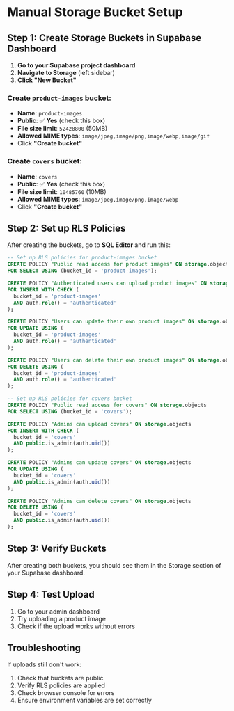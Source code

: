 # Manual Storage Bucket Setup

## Step 1: Create Storage Buckets in Supabase Dashboard

1. **Go to your Supabase project dashboard**
2. **Navigate to Storage** (left sidebar)
3. **Click "New Bucket"**

### Create `product-images` bucket:
- **Name**: `product-images`
- **Public**: ✅ **Yes** (check this box)
- **File size limit**: `52428800` (50MB)
- **Allowed MIME types**: `image/jpeg,image/png,image/webp,image/gif`
- Click **"Create bucket"**

### Create `covers` bucket:
- **Name**: `covers`
- **Public**: ✅ **Yes** (check this box)
- **File size limit**: `10485760` (10MB)
- **Allowed MIME types**: `image/jpeg,image/png,image/webp`
- Click **"Create bucket"**

## Step 2: Set up RLS Policies

After creating the buckets, go to **SQL Editor** and run this:

```sql
-- Set up RLS policies for product-images bucket
CREATE POLICY "Public read access for product images" ON storage.objects
FOR SELECT USING (bucket_id = 'product-images');

CREATE POLICY "Authenticated users can upload product images" ON storage.objects
FOR INSERT WITH CHECK (
  bucket_id = 'product-images' 
  AND auth.role() = 'authenticated'
);

CREATE POLICY "Users can update their own product images" ON storage.objects
FOR UPDATE USING (
  bucket_id = 'product-images' 
  AND auth.role() = 'authenticated'
);

CREATE POLICY "Users can delete their own product images" ON storage.objects
FOR DELETE USING (
  bucket_id = 'product-images' 
  AND auth.role() = 'authenticated'
);

-- Set up RLS policies for covers bucket
CREATE POLICY "Public read access for covers" ON storage.objects
FOR SELECT USING (bucket_id = 'covers');

CREATE POLICY "Admins can upload covers" ON storage.objects
FOR INSERT WITH CHECK (
  bucket_id = 'covers' 
  AND public.is_admin(auth.uid())
);

CREATE POLICY "Admins can update covers" ON storage.objects
FOR UPDATE USING (
  bucket_id = 'covers' 
  AND public.is_admin(auth.uid())
);

CREATE POLICY "Admins can delete covers" ON storage.objects
FOR DELETE USING (
  bucket_id = 'covers' 
  AND public.is_admin(auth.uid())
);
```

## Step 3: Verify Buckets

After creating both buckets, you should see them in the Storage section of your Supabase dashboard.

## Step 4: Test Upload

1. Go to your admin dashboard
2. Try uploading a product image
3. Check if the upload works without errors

## Troubleshooting

If uploads still don't work:
1. Check that buckets are public
2. Verify RLS policies are applied
3. Check browser console for errors
4. Ensure environment variables are set correctly


